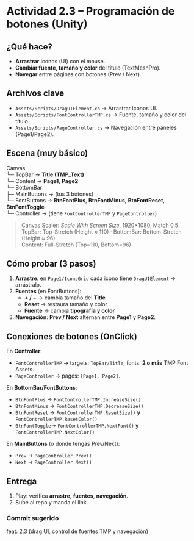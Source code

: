 # Actividad 2.3 – Programación de botones (Unity)

## ¿Qué hace?
- **Arrastrar** iconos (UI) con el mouse.
- **Cambiar fuente, tamaño y color** del título (TextMeshPro).
- **Navegar** entre páginas con botones (Prev / Next).

## Archivos clave
- `Assets/Scripts/DragUIElement.cs` → Arrastrar iconos UI.
- `Assets/Scripts/FontControllerTMP.cs` → Fuente, tamaño y color del título.
- `Assets/Scripts/PageController.cs` → Navegación entre paneles (Page1/Page2).

## Escena (muy básico)
Canvas  
└─ TopBar → **Title (TMP_Text)**  
└─ Content → **Page1**, **Page2**  
└─ BottomBar  
   ├─ MainButtons → (tus 3 botones)  
   └─ FontButtons → **BtnFontPlus**, **BtnFontMinus**, **BtnFontReset**, **BtnFontToggle**  
└─ Controller → (tiene `FontControllerTMP` y `PageController`)

> Canvas Scaler: *Scale With Screen Size*, 1920×1080, Match 0.5  
> TopBar: Top-Stretch (Height ≈ 110) · BottomBar: Bottom-Stretch (Height ≈ 96)  
> Content: Full-Stretch (Top=110, Bottom=96)

## Cómo probar (3 pasos)
1) **Arrastre**: en `Page1/IconsGrid` cada icono tiene `DragUIElement` → arrástralo.  
2) **Fuentes** (en FontButtons):  
   - **+ / −** → cambia tamaño del **Title**  
   - **Reset** → restaura tamaño y color  
   - **Fuente** → cambia **tipografía y color**  
3) **Navegación**: **Prev / Next** alternan entre **Page1** y **Page2**.

## Conexiones de botones (OnClick)
En **Controller**:
- `FontControllerTMP` → targets: `TopBar/Title`; fonts: **2 o más** TMP Font Assets.
- `PageController` → pages: `[Page1, Page2]`.

En **BottomBar/FontButtons**:
- `BtnFontPlus`  → `FontControllerTMP.IncreaseSize()`
- `BtnFontMinus` → `FontControllerTMP.DecreaseSize()`
- `BtnFontReset` → `FontControllerTMP.ResetSize()` **y** `FontControllerTMP.ResetColor()`
- `BtnFontToggle`→ `FontControllerTMP.NextFont()` **y** `FontControllerTMP.NextColor()`

En **MainButtons** (o donde tengas Prev/Next):
- `Prev` → `PageController.Prev()`
- `Next` → `PageController.Next()`

## Entrega
1) Play: verifica **arrastre**, **fuentes**, **navegación**.  
2) Sube al repo y manda el link.

### Commit sugerido
feat: 2.3 (drag UI, control de fuentes TMP y navegación)

